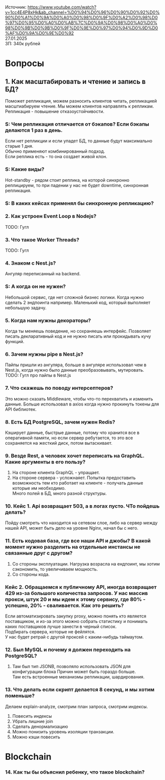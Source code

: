 Источник: https://www.youtube.com/watch?v=1cc4E4P8xHk&ab_channel=%D0%94%D0%96%D0%90%D0%92%D0%90%D0%A1%D0%9A%D0%A0%D0%98%D0%9F%D0%A2%D0%98%D0%97%D0%95%D0%A0%D0%AB%7C%D0%9A%D0%98%D0%A0%D0%98%D0%9B%D0%9B%D0%9F%D0%9E%D0%97%D0%94%D0%9D%D0%AF%D0%9A%D0%9E%D0%92  
27.01.2025  
ЗП: 340к рублей

# Вопросы
## 1. Как масштабировать и чтение и запись в БД?
Поможет репликация, можем разносить клиентов читать, репликацией масштиабируем чтение. Мы можем клиентов направлять к репликам.  
Репликация - повышение отказоустойчивости. 

### S: Чем репликация отличается от бэкапов? Если бэкапы делаются 1 раз в день.
Если нет репликции и если упадет БД, то данные будут максимально старые 1 дня.  
Обычно применяют комбинированный подход.  
Если реплика есть - то она создает живой клон.

### S: Какие виды?
Hot-standby - рядом стоит реплика, на которой синхронно реплицируем, то при падении у нас не будет downtime, синхронная репликация. 

### S: В каких кейсах применял бы синхронную репликацию?

### 2. Как устроен Event Loop в Nodejs?
TODO: Гугл

### 3. Что такое Worker Threads?
TODO: Гугл

### 4. Знаком с Nest.js?
Ангуляр переписанный на backend. 

### S: А когда он не нужен?
Небольшой сервис, где нет сложной бизнес логики. Когда нужно сделать 2 эндпоинта например. Маленький код, который выполняет небольшую задачу.

### 5. Когда нам нужны декораторы?
Когда ты меняешь поведение, но сохраняешь интерфейс. Позволяет писать декларативный код и не нужно писать или прокидывать кучу функций.

### 6. Зачем нужны pipe в Nest.js?
Пайпы пришли из ангуляра, больше в ангуляре использовал чем в Nest.js, когда нужно было данные преобразовывать, мутировать.  
TODO: Гугл про пайпы в Nest.js

### 7. Что скажешь по поводу интерсептеров?
Это можно сказать Middleware, чтобы что-то перехватить и изменить данные. Больше использовал в axios когда нужно прокинуть токены для API библиотек.

### 8. Есть БД PostgreSQL, зачем нужен Redis?
Кэширует данные, быстрые данные, потому что хранится все в оперативной памяти, но если сервер ребутается, то это все сохраняется на жесткий диск, потом вытаскивает.

### 9. Везде Rest, а человек хочет переписать на GraphQL. Какие аргументы в его пользу?
1. На стороне клиента GraphQL - упращает.
2. На стороне сервера - усложнаяет.
Попытка предоставить возможность тем кто работает на клиенте - получать данные которые им необходимо.  
Много полей в БД, много разной структуры. 

### 10. Кейс 1. Api возвращает 503, а в логах пусто. ЧТо пойдешь делать?
Пойду смотреть что находится на сетевом слое, либо на сервер между нашей API, может быть дело на уровне Nginx, начал бы с него.   

### 11. Есть кодовая база, где все наши API и джобы? В какой момент нужно разделить на отдельные инстансы не связанные друг с другом?
1. Со стороны эксплуатации. Нагрузка возрасла на ендпоинт, мы хотим сэкономить, то увеличиваем мощность.
2. Со стороны кода. 

### Кейс 2. Обращаемся к публичному API, иногда возвращает 429 из-за большого количества запросов. У нас массив прокси, штук 20 и мы идем к этому сервису, где 80% - успешно, 20% - сваливается. Как это решить?
Если автоматизировать закупку proxy, можно понять кто является поставщиком, и из-за этого можно собрать статистику и понимать каких поставщиков лучше занести в черный список.  
Подбирать сервера, которые не фейлятся.  
У нас будет ретрай с другой проксей с каким-нибудь таймаутом. 

### 12. Был MySQL и почему я должен переходить на PostgreSQL?
1. Там был тип JSONB, позволяло использовать JSON для конфигурации блока
Причин может быть гораздо больше.  
Там есть встроенные механизмы репликации, шардирования.

### 13. Что делать если скрипт делается 8 секунд, и мы хотим поменьше?
Делаем explain-analyze, смотрим план запроса, смотрим индексы.
1. Повесить индексы
2. Убрать лишние join
3. Сделать денормализацию
4. Можно понизить уровень изоляции транзакции. 
5. Можно кэши повесить

# Blockchain
### 14. Как ты бы объяснил ребенку, что такое blockchain?
 
